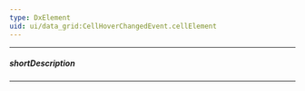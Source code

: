 ```yaml
---
type: DxElement
uid: ui/data_grid:CellHoverChangedEvent.cellElement
---
```

---
##### shortDescription
<!-- Description goes here -->

---
<!-- Description goes here -->